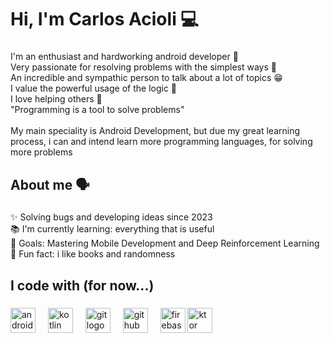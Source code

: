 <h1 align="left">Hi, I'm Carlos Acioli 💻</h1>

###

<p align="left">I'm an enthusiast and hardworking android developer 📱<br>Very passionate for resolving problems with the simplest ways 🧐 <br>An incredible and sympathic person to talk about a lot of topics 😁	<br>I value the powerful usage of  the logic  🧠		<br>I love helping others 🤝<br>"Programming is a tool to solve problems"<br><br>My main speciality is Android Development, but due my great learning process, i can and intend learn more programming languages, for solving more problems</p>

###

<h2 align="left">About me 🗣</h2>

###

<p align="left">✨ Solving bugs and developing ideas since 2023<br>📚 I'm currently learning: everything that is useful <br>🎯 Goals: Mastering Mobile Development and Deep Reinforcement Learning<br>🎲 Fun fact: i like books and randomness</p>

###

<h2 align="left">I code with (for now...)</h2>

###

<div align="left">
  <img src="https://developer.android.com/static/studio/images/new-studio-logo-1.png" height="40" alt="androidstudio logo"  />
  <img width="12" />
  <img src="https://cdn.jsdelivr.net/gh/devicons/devicon/icons/kotlin/kotlin-original.svg" height="40" alt="kotlin logo"  />
  <img width="12" />
  <img src="https://cdn.jsdelivr.net/gh/devicons/devicon/icons/git/git-original.svg" height="40" alt="git logo"  />
  <img width="12" />
  <img src="https://cdn.jsdelivr.net/gh/devicons/devicon/icons/github/github-original.svg" height="40" alt="github logo"  />
  <img width="12" />
  <img src="https://cdn.jsdelivr.net/gh/devicons/devicon/icons/firebase/firebase-plain.svg" height="40" alt="firebase logo"  />
  <img src="https://skillicons.dev/icons?i=ktor" height="40" alt="ktor logo" />
</div>

###
